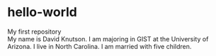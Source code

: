 # hello-world
My first repository\
My name is David Knutson. I am majoring in GIST at the University of Arizona. I live in North Carolina. I am married with five children.
